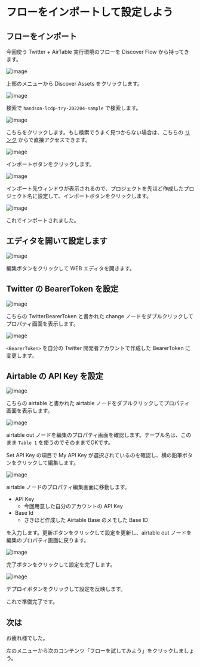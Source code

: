 # フローをインポートして設定しよう

## フローをインポート

今回使う Twitter + AirTable 実行環境のフローを Discover Flow から持ってきます。

![image](https://i.gyazo.com/76a54b2d030f3bf8f63f7bfff033e61d.png)

上部のメニューから Discover Assets をクリックします。

![image](https://i.gyazo.com/bf3378203cf9c8bbd8fa48d8698e82ec.png)

検索で `handson-lcdp-try-202204-sample` で検索します。

![image](https://i.gyazo.com/a5dd09d3172319c27078bf6f8b4a84c7.png)

こちらをクリックします。もし検索でうまく見つからない場合は、こちらの [リンク](https://enebular.com/discover/flow/db0d7cf5-fb99-4a81-a23b-1a32655b22f7) からで直接アクセスできます。

![image](https://i.gyazo.com/783687d0e07e125f4ba13499ef2cd619.png)

インポートボタンをクリックします。

![image](https://i.gyazo.com/1aee078fb95be7e0bfc80678d8221725.png)

インポート先ウィンドウが表示されるので、プロジェクトを先ほど作成したプロジェクト名に設定して、インポートボタンをクリックします。

![image](https://i.gyazo.com/7525befb84b02360559d8da2fe233121.png)

これでインポートされました。

## エディタを開いて設定します

![image](https://i.gyazo.com/81765e547faa7cb743e1733eaef50779.png)

編集ボタンをクリックして WEB エディタを開きます。

## Twitter の BearerToken を設定

![image](https://i.gyazo.com/c1711a6f6d227e6f48ba3473fda5cad6.png)

こちらの TwitterBearerToken と書かれた change ノードをダブルクリックしてプロパティ画面を表示します。

![image](https://i.gyazo.com/a8cca154c8c663a2de2477aabc69de9e.png)

`<BearerToken>` を自分の Twitter 開発者アカウントで作成した BearerToken に変更します。

## Airtable の API Key を設定

![image](https://i.gyazo.com/85eb2a2293521b7fe50226fdc9284456.png)

こちらの airtable と書かれた airtable ノードをダブルクリックしてプロパティ画面を表示します。

![image](https://i.gyazo.com/4ccaac89df3e7bdc62afddddbd7ef3ec.png)

airtable out ノードを編集のプロパティ画面を確認します。テーブル名は、このまま `Table 1` を使うのでそのままでOKです。

Set API Key の項目で My API Key が選択されているのを確認し、横の鉛筆ボタンをクリックして編集します。

![image](https://i.gyazo.com/81b4755f7387ce92f5fd93b559eba7de.png)

airtable ノードのプロパティ編集画面に移動します。

- API Key
  - 今回用意した自分のアカウントの API Key
- Base Id
  - さきほど作成した Airtable Base のメモした Base ID

を入力します。更新ボタンをクリックして設定を更新し、airtable out ノードを編集のプロパティ画面に戻ります。

![image](https://i.gyazo.com/39fd954bcac5f7d91cde1437c6e382a3.png)

完了ボタンをクリックして設定を完了します。

![image](https://i.gyazo.com/defedb85b04235a81a3fecd33cd13212.png)

デプロイボタンをクリックして設定を反映します。


これで準備完了です。

## 次は

お疲れ様でした。

左のメニューから次のコンテンツ「フローを試してみよう」をクリックしましょう。